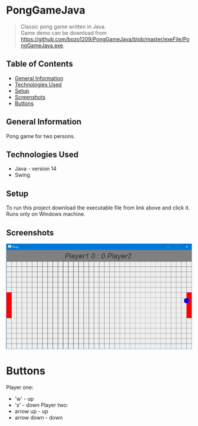 # PongGameJava

> Classic pong game written in Java.\
> Game demo can be download from https://github.com/bozo1209/PongGameJava/blob/master/exeFile/PongGameJava.exe.

## Table of Contents
* [General Information](#general-information)
* [Technologies Used](#technologies-used)
* [Setup](#setup)
* [Screenshots](#screenshots)
* [Buttons](#buttons)

## General Information
Pong game for two persons.

## Technologies Used
- Java - version 14
- Swing

## Setup
To run this project download the executable file from link above and click it. Runs only on Windows machine.

## Screenshots
![1](./screens/1.jpg)

# Buttons
Player one:
- 'w' - up
- 's' - down
Player two:
- arrow up - up
- arrow down - down